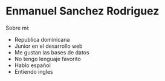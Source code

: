 <h1>Enmanuel Sanchez Rodriguez</h1>

<p>Sobre mi:</p>
<ul>
   <li>Republica dominicana</li>
   <li>Junior en el desarrollo web</li>
   <li>Me gustan las bases de datos</li>
   <li>No tengo lenguaje favorito</li>
   <li>Hablo español</li>
   <li>Entiendo ingles </li>
</ul>
